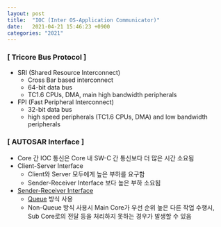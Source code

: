 ```yaml
---
layout: post
title:  "IOC (Inter OS-Application Communicator)"
date:   2021-04-21 15:46:23 +0900
categories: "2021"
---
```

### [ Tricore Bus Protocol ]

- SRI (Shared Resource Interconnect)
  - Cross Bar based interconnect
  - 64-bit data bus
  - TC1.6 CPUs, DMA, main high bandwidth peripherals
- FPI (Fast Peripheral Interconnect)
  - 32-bit data bus
  - high speed peripherals (TC1.6 CPUs, DMA) and low bandwidth peripherals



### [ AUTOSAR Interface ]

- Core 간 IOC 통신은 Core 내 SW-C 간 통신보다 더 많은 시간 소요됨
- Client-Server Interface
  - Client와 Server 모두에게 높은 부하를 요구함
  - Sender-Receiver Interface 보다 높은 부하 소요됨
- <u>Sender-Receiver Interface</u>
  - <u>Queue</u> 방식 사용
  - Non-Queue 방식 사용시 Main Core가 우선 순위 높은 다른 작업 수행시, Sub Core로의 전달 등을 처리하지 못하는 경우가 발생할 수 있음

